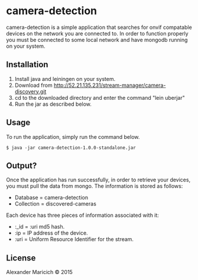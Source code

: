 # camera-detection

camera-detection is a simple application that searches for onvif compatable
devices on the network you are connected to. In order to function properly you
must be connected to some local network and have mongodb running on your system.

## Installation
1. Install java and leiningen on your system.
2. Download from http://52.21.135.231/stream-manager/camera-discovery.git
3. cd to the downloaded directory and enter the command "lein uberjar"
4. Run the jar as described below.

## Usage
To run the application, simply run the command below.

    $ java -jar camera-detection-1.0.0-standalone.jar

## Output?
Once the application has run successfully, in order to retrieve your devices,
you must pull the data from mongo. The information is stored as follows:
 - Database = camera-detection
 - Collection = discovered-cameras

Each device has three pieces of information associated with it:
 - :\_id = :uri md5 hash.
 - :ip = IP address of the device.
 - :uri = Uniform Resource Identifier for the stream.

## License
Alexander Maricich © 2015
